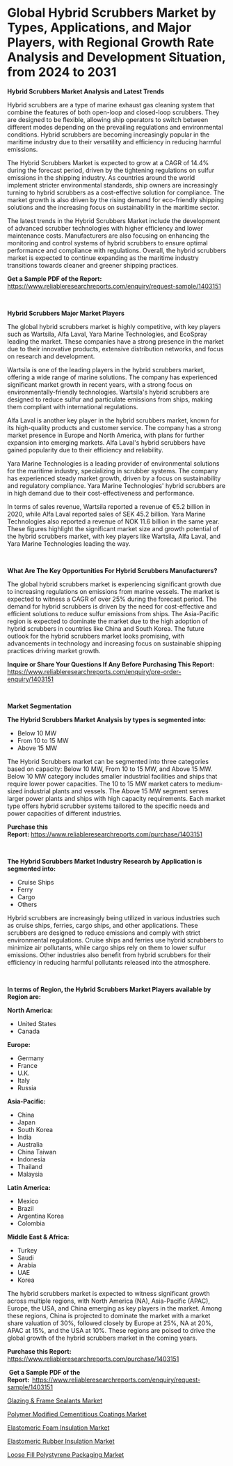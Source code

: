 <p><h1>Global Hybrid Scrubbers Market by Types, Applications, and Major Players, with Regional Growth Rate Analysis and Development Situation, from 2024 to 2031</h1></p><p><strong>Hybrid Scrubbers Market Analysis and Latest Trends</strong></p>
<p><p>Hybrid scrubbers are a type of marine exhaust gas cleaning system that combine the features of both open-loop and closed-loop scrubbers. They are designed to be flexible, allowing ship operators to switch between different modes depending on the prevailing regulations and environmental conditions. Hybrid scrubbers are becoming increasingly popular in the maritime industry due to their versatility and efficiency in reducing harmful emissions.</p><p>The Hybrid Scrubbers Market is expected to grow at a CAGR of 14.4% during the forecast period, driven by the tightening regulations on sulfur emissions in the shipping industry. As countries around the world implement stricter environmental standards, ship owners are increasingly turning to hybrid scrubbers as a cost-effective solution for compliance. The market growth is also driven by the rising demand for eco-friendly shipping solutions and the increasing focus on sustainability in the maritime sector.</p><p>The latest trends in the Hybrid Scrubbers Market include the development of advanced scrubber technologies with higher efficiency and lower maintenance costs. Manufacturers are also focusing on enhancing the monitoring and control systems of hybrid scrubbers to ensure optimal performance and compliance with regulations. Overall, the hybrid scrubbers market is expected to continue expanding as the maritime industry transitions towards cleaner and greener shipping practices.</p></p>
<p><strong>Get a Sample PDF of the Report:&nbsp;</strong> <a href="https://www.reliableresearchreports.com/enquiry/request-sample/1403151">https://www.reliableresearchreports.com/enquiry/request-sample/1403151</a></p>
<p>&nbsp;</p>
<p><strong>Hybrid Scrubbers Major Market Players</strong></p>
<p><p>The global hybrid scrubbers market is highly competitive, with key players such as Wartsila, Alfa Laval, Yara Marine Technologies, and EcoSpray leading the market. These companies have a strong presence in the market due to their innovative products, extensive distribution networks, and focus on research and development.</p><p>Wartsila is one of the leading players in the hybrid scrubbers market, offering a wide range of marine solutions. The company has experienced significant market growth in recent years, with a strong focus on environmentally-friendly technologies. Wartsila's hybrid scrubbers are designed to reduce sulfur and particulate emissions from ships, making them compliant with international regulations.</p><p>Alfa Laval is another key player in the hybrid scrubbers market, known for its high-quality products and customer service. The company has a strong market presence in Europe and North America, with plans for further expansion into emerging markets. Alfa Laval's hybrid scrubbers have gained popularity due to their efficiency and reliability.</p><p>Yara Marine Technologies is a leading provider of environmental solutions for the maritime industry, specializing in scrubber systems. The company has experienced steady market growth, driven by a focus on sustainability and regulatory compliance. Yara Marine Technologies' hybrid scrubbers are in high demand due to their cost-effectiveness and performance.</p><p>In terms of sales revenue, Wartsila reported a revenue of €5.2 billion in 2020, while Alfa Laval reported sales of SEK 45.2 billion. Yara Marine Technologies also reported a revenue of NOK 11.6 billion in the same year. These figures highlight the significant market size and growth potential of the hybrid scrubbers market, with key players like Wartsila, Alfa Laval, and Yara Marine Technologies leading the way.</p></p>
<p>&nbsp;</p>
<p><strong>What Are The Key Opportunities For Hybrid Scrubbers Manufacturers?</strong></p>
<p><p>The global hybrid scrubbers market is experiencing significant growth due to increasing regulations on emissions from marine vessels. The market is expected to witness a CAGR of over 25% during the forecast period. The demand for hybrid scrubbers is driven by the need for cost-effective and efficient solutions to reduce sulfur emissions from ships. The Asia-Pacific region is expected to dominate the market due to the high adoption of hybrid scrubbers in countries like China and South Korea. The future outlook for the hybrid scrubbers market looks promising, with advancements in technology and increasing focus on sustainable shipping practices driving market growth.</p></p>
<p><strong>Inquire or Share Your Questions If Any Before Purchasing This Report:</strong> <a href="https://www.reliableresearchreports.com/enquiry/pre-order-enquiry/1403151">https://www.reliableresearchreports.com/enquiry/pre-order-enquiry/1403151</a></p>
<p>&nbsp;</p>
<p><strong>Market Segmentation</strong></p>
<p><strong>The Hybrid Scrubbers Market Analysis by types is segmented into:</strong></p>
<p><ul><li>Below 10 MW</li><li>From 10 to 15 MW</li><li>Above 15 MW</li></ul></p>
<p><p>The Hybrid Scrubbers market can be segmented into three categories based on capacity: Below 10 MW, From 10 to 15 MW, and Above 15 MW. Below 10 MW category includes smaller industrial facilities and ships that require lower power capacities. The 10 to 15 MW market caters to medium-sized industrial plants and vessels. The Above 15 MW segment serves larger power plants and ships with high capacity requirements. Each market type offers hybrid scrubber systems tailored to the specific needs and power capacities of different industries.</p></p>
<p><strong>Purchase this Report:&nbsp;</strong><a href="https://www.reliableresearchreports.com/purchase/1403151">https://www.reliableresearchreports.com/purchase/1403151</a></p>
<p>&nbsp;</p>
<p><strong>The Hybrid Scrubbers Market Industry Research by Application is segmented into:</strong></p>
<p><ul><li>Cruise Ships</li><li>Ferry</li><li>Cargo</li><li>Others</li></ul></p>
<p><p>Hybrid scrubbers are increasingly being utilized in various industries such as cruise ships, ferries, cargo ships, and other applications. These scrubbers are designed to reduce emissions and comply with strict environmental regulations. Cruise ships and ferries use hybrid scrubbers to minimize air pollutants, while cargo ships rely on them to lower sulfur emissions. Other industries also benefit from hybrid scrubbers for their efficiency in reducing harmful pollutants released into the atmosphere.</p></p>
<p>&nbsp;</p>
<p><strong>In terms of Region, the Hybrid Scrubbers Market Players available by Region are:</strong></p>
<p>
    <p> <strong> North America: </strong>
        <ul>
            <li>United States</li>
            <li>Canada</li>
        </ul>
        </p> 
    <p> <strong> Europe: </strong>
        <ul>
            <li>Germany</li>
            <li>France</li>
            <li>U.K.</li>
            <li>Italy</li>
            <li>Russia</li>
        </ul>
        </p> 
    <p> <strong> Asia-Pacific: </strong>
        <ul>
            <li>China</li>
            <li>Japan</li>
            <li>South Korea</li>
            <li>India</li>
            <li>Australia</li>
            <li>China Taiwan</li>
            <li>Indonesia</li>
            <li>Thailand</li>
            <li>Malaysia</li>
        </ul>
        </p> 
    <p> <strong> Latin America: </strong>
        <ul>
            <li>Mexico</li>
            <li>Brazil</li>
            <li>Argentina Korea</li>
            <li>Colombia</li>
        </ul>
        </p> 
    <p> <strong> Middle East & Africa: </strong>
        <ul>
            <li>Turkey</li>
            <li>Saudi</li>
            <li>Arabia</li>
            <li>UAE</li>
            <li>Korea</li>
        </ul>
    </p>
    </p>
<p><p>The hybrid scrubbers market is expected to witness significant growth across multiple regions, with North America (NA), Asia-Pacific (APAC), Europe, the USA, and China emerging as key players in the market. Among these regions, China is projected to dominate the market with a market share valuation of 30%, followed closely by Europe at 25%, NA at 20%, APAC at 15%, and the USA at 10%. These regions are poised to drive the global growth of the hybrid scrubbers market in the coming years.</p></p>
<p><strong>Purchase this Report: </strong><a href="https://www.reliableresearchreports.com/purchase/1403151">https://www.reliableresearchreports.com/purchase/1403151</a></p>
<p>&nbsp;<strong>Get a Sample PDF of the Report:&nbsp;&nbsp;</strong><a href="https://www.reliableresearchreports.com/enquiry/request-sample/1403151">https://www.reliableresearchreports.com/enquiry/request-sample/1403151</a></p>
<p><strong></strong></p>
<p><p><a href="https://github.com/YashRP12/Market-Research-Report-List-3/blob/main/glazing-frame-sealants-market.md">Glazing & Frame Sealants Market</a></p><p><a href="https://bubble-tree-ea4.notion.site/Polymer-Modified-Cementitious-Coatings-Market-Size-Share-Trends-Analysis-Report-By-Material-By-T-fdc72e0f97174db480346dbca675ebe4">Polymer Modified Cementitious Coatings Market</a></p><p><a href="https://view.publitas.com/reportprime-1/elastomeric-foam-insulation-market-size-growth-outlook-from-2024-to-2031-projecting-at-markets-trends-analysis-by-application-regional-outlook-and-revenue/">Elastomeric Foam Insulation Market</a></p><p><a href="https://view.publitas.com/reportprime-1/elastomeric-rubber-insulation-market-size-furnishes-valuable-information-encompassing-market-share-market-trends-and-projections-spanning-from-2024-to-2031/">Elastomeric Rubber Insulation Market</a></p><p><a href="https://glittery-fuchsia-86a.notion.site/Loose-Fill-Polystyrene-Packaging-Market-Size-Share-Trends-Analysis-Report-By-Material-By-Type-B-706be89c6faa49a1abc2f993c114a059">Loose Fill Polystyrene Packaging Market</a></p></p>